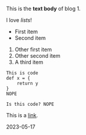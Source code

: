 This is the **text body** of blog 1.

I love *lists*!

* First item
* Second item

1. Other first item
1. Other second item
1. A third item

```
This is code
def x = {
    return y
}
NOPE
```

`Is this code? NOPE`

This is a <u>[link](https://www.omniglot.com)</u>.

2023-05-17
